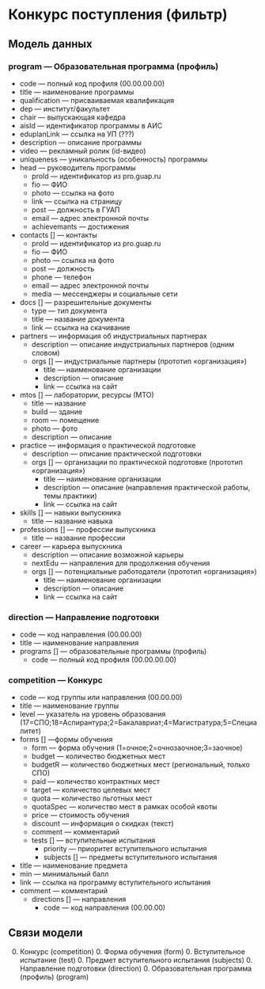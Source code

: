 # Конкурс поступления (фильтр)

## Модель данных

### program — Образовательная программа (профиль)
- code — полный код профиля (00.00.00.00)
- title — наименование программы
- qualification — присваиваемая квалификация
- dep — институт/факультет
- chair — выпускающая кафедра
- aisId — идентификатор программы в АИС
- eduplanLink — ссылка на УП (???)
- description — описание программы
- video — рекламный ролик (id-видео)
- uniqueness — уникальность (особенность) программы
- head — руководитель программы
   - proId — идентификатор из pro.guap.ru
   - fio — ФИО
   - photo — ссылка на фото
   - link — ссылка на страницу
   - post — должность в ГУАП
   - email — адрес электронной почты
   - achievemants — достижения
- contacts [] — контакты
   - proId — идентификатор из pro.guap.ru
   - fio — ФИО
   - photo — ссылка на фото
   - post — должность
   - phone — телефон
   - email — адрес электронной почты
   - media — мессенджеры и социальные сети
- docs [] — разрешительные документы
   - type — тип документа
   - title — название документа
   - link — ссылка на скачивание
- partners — информация об индустриальных партнерах
   - description — описание индустриальных партнеров (одним словом)
   - orgs [] — индустриальные партнеры (прототип «организация»)
      - title — наименование организации
      - description — описание
      - link — ссылка на сайт
- mtos [] — лаборатории, ресурсы (МТО)
   - title — название
   - build — здание
   - room — помещение
   - photo — фото
   - description — описание
- practice — информация о практической подготовке
   - description — описание практической подготовки
   - orgs [] — организации по практической подготовке (прототип «организация»)
      - title — наименование организации
      - description — описание (направления практической работы, темы практики)
      - link — ссылка на сайт
- skills [] — навыки выпускника
   - title — название навыка
- professions [] — профессии выпускника
   - title — название профессии
- career — карьера выпускника
   - description — описание возможной карьеры
   - nextEdu — направления для продолжения обучения
   - orgs [] — потенциальные работодатели (прототип «организация»)
      - title — наименование организации
      - description — описание
      - link — ссылка на сайт

### direction — Направление подготовки
- code — код направления (00.00.00)
- title — наименование направления
- programs [] — образовательные программы (профиль)
   - code — полный код профиля (00.00.00.00)

### competition — Конкурс
- code — код группы или направления (00.00.00)
- title — наименование группы
- level — указатель на уровень образования (17=СПО;18=Аспирантура;2=Бакалавриат;4=Магистратура;5=Специалитет)
- forms [] —формы обучения
   - form — форма обучения (1=очное;2=очнозаочное;3=заочное)
   - budget — количество бюджетных мест
   - budgetR — количество бюджетных мест (региональный, только СПО)
   - paid — количество контрактных мест
   - target — количество целевых мест
   - quota — количество льготных мест
   - quotaSpec — количество мест в рамках особой квоты
   - price — стоимость обучения
   - discount — информация о скидках (текст)
   - comment — комментарий
   - tests [] — вступительные испытания
      - priority — приоритет вступительного испытания
      - subjects [] — предметы вступительного испытания
- title — наименование предмета
- min — минимальный балл
- link — ссылка на программу вступительного испытания
- comment — комментарий
   - directions [] — направления
      - code — код направления (00.00.00)

## Связи модели
0. Конкурс (competition)
   0. Форма обучения (form)
      0. Вступительное испытание (test)
         0. Предмет вступительного испытания (subjects)
      0. Направление подготовки (direction)
         0. Образовательная программа (профиль) (program)

